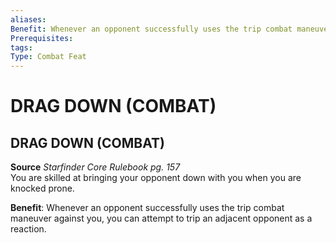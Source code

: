 ```yaml
---
aliases: 
Benefit: Whenever an opponent successfully uses the trip combat maneuver against you, you can attempt to trip an adjacent opponent as a reaction.
Prerequisites: 
tags: 
Type: Combat Feat
---
```

# DRAG DOWN (COMBAT)
##  DRAG DOWN (COMBAT)

**Source** _Starfinder Core Rulebook pg. 157_  
You are skilled at bringing your opponent down with you when you are knocked prone.

**Benefit**: Whenever an opponent successfully uses the trip combat maneuver against you, you can attempt to trip an adjacent opponent as a reaction.